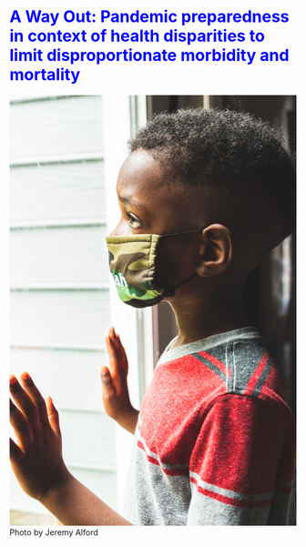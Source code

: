 <h1 style="color:blue;"> <b>A Way Out</b>: Pandemic preparedness in context of health disparities to limit disproportionate morbidity and mortality</h1>



<img src = Images/photographer-Jeremy_Alford.jpeg >
<figcaption>Photo by Jeremy Alford</figcaption>

